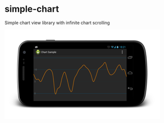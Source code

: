 simple-chart
============

Simple chart view library with infinite chart scrolling

![Chart sample](chart_sample.png)
